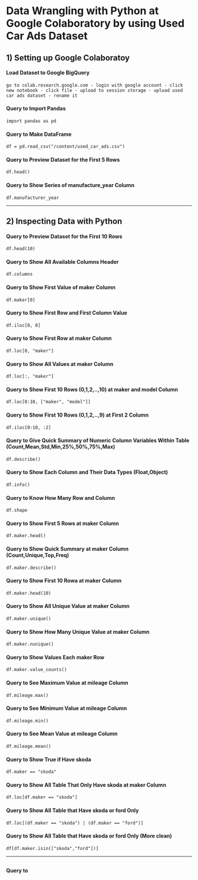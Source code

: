 # Data Wrangling with Python at Google Colaboratory by using Used Car Ads Dataset


## 1) Setting up Google Colaboratoy 

#### Load Dataset to Google BigQuery
    go to colab.research.google.com - login with google account - click new notebook - click file - upload to session storage - upload used car ads dataset - rename it
#### Query to Import Pandas
    import pandas as pd
#### Query to Make DataFrame 
    df = pd.read_csv("/content/used_car_ads.csv")
#### Query to Preview Dataset for the First 5 Rows
    df.head()
#### Query to Show Series of manufacture_year Column
    df.manufacturer_year

---
 
## 2) Inspecting Data with Python

#### Query to Preview Dataset for the First 10 Rows
    df.head(10)
#### Query to Show All Available Columns Header
    df.columns
#### Query to Show First Value of maker Column
    df.maker[0]
#### Query to Show First Row and First Column Value
    df.iloc[0, 0]
#### Query to Show First Row at maker Column
    df.loc[0, "maker"]
#### Query to Show All Values at maker Column
    df.loc[:, "maker"]
#### Query to Show First 10 Rows (0,1,2,..,10) at maker and model Column
    df.loc[0:10, ["maker", "model"]] 
#### Query to Show First 10 Rows (0,1,2,..,9) at First 2 Column 
    df.iloc[0:10, :2]
    
#### Query to Give Quick Summary of Numeric Column Variables Within Table (Count,Mean,Std,Min,25%,50%,75%,Max)
    df.describe()
#### Query to Show Each Column and Their Data Types (Float,Object)
    df.info()
#### Query to Know How Many Row and Column
    df.shape
#### Query to Show First 5 Rows at maker Column 
    df.maker.head()
#### Query to Show Quick Summary  at maker Column (Count,Unique,Top,Freq)
    df.maker.describe()
#### Query to Show First 10 Rowa at maker Column
    df.maker.head(10)
#### Query to Show All Unique Value at maker Column
    df.maker.unique()
#### Query to Show How Many Unique Value at maker Column
    df.maker.nunique()
#### Query to Show Values Each maker Row
    df.maker.value_counts()
#### Query to See Maximum Value at mileage Column
    df.mileage.max()
#### Query to  See Minimum Value at mileage Column
    df.mileage.min()
#### Query to See Mean Value at mileage Column
    df.mileage.mean()
#### Query to Show True if Have skoda
    df.maker == "skoda"
#### Query to Show All Table That Only Have skoda at maker Column
    df.loc[df.maker == "skoda"]
#### Query to Show All Table that Have skoda or ford Only
    df.loc[(df.maker == "skoda") | (df.maker == "ford")]
#### Query to Show All Table that Have skoda or ford Only (More clean)
    df[df.maker.isin(["skoda","ford"])]
    
---


##

#### Query to 
